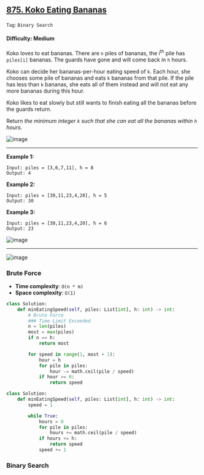 ## [875. Koko Eating Bananas](https://leetcode.com/problems/koko-eating-bananas/)

```Tag```: ```Binary Search```

#### Difficulty: Medium

Koko loves to eat bananas. There are ```n``` piles of bananas, the i<sup>th</sup> pile has ```piles[i]``` bananas. The guards have gone and will come back in ```h``` hours.

Koko can decide her bananas-per-hour eating speed of ```k```. Each hour, she chooses some pile of bananas and eats ```k``` bananas from that pile. If the pile has less than ```k``` bananas, she eats all of them instead and will not eat any more bananas during this hour.

Koko likes to eat slowly but still wants to finish eating all the bananas before the guards return.

Return _the minimum integer ```k``` such that she can eat all the bananas within ```h``` hours_.

![image](https://user-images.githubusercontent.com/35042430/223606088-687c5e7c-dc7b-4968-8003-c5b275274ef9.png)

---

__Example 1:__
```
Input: piles = [3,6,7,11], h = 8
Output: 4
```

__Example 2:__
```
Input: piles = [30,11,23,4,20], h = 5
Output: 30
```

__Example 3:__
```
Input: piles = [30,11,23,4,20], h = 6
Output: 23
```

![image](https://user-images.githubusercontent.com/35042430/223606125-5505931d-3ff2-4da9-afb5-8704211b5a51.png)

---

![image](https://leetcode.com/problems/koko-eating-bananas/Figures/875/875-sol_1.png)

### Brute Force

- __Time complexity__: ```O(n * m)```
- __Space complexity__: ```O(1)```

```Python
class Solution:
    def minEatingSpeed(self, piles: List[int], h: int) -> int:
        # Brute Force
        ### Time Limit Exceeded
        n = len(piles)
        most = max(piles)
        if n == h:
            return most

        for speed in range(1, most + 1):
            hour = h
            for pile in piles:
                hour -= math.ceil(pile / speed)
            if hour >= 0:
                return speed
```

```Python
class Solution:
    def minEatingSpeed(self, piles: List[int], h: int) -> int:
        speed = 1

        while True:
            hours = 0
            for pile in piles:
                hours += math.ceil(pile / speed)
            if hours <= h:
                return speed
            speed += 1
```

### Binary Search
